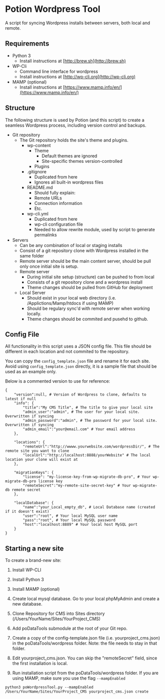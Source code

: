# Potion Wordpress Tool
A script for syncing Wordpress installs between servers, both local and remote.

## Requirements
- Python 3 
	- Install instructions at [http://brew.sh](http://brew.sh)
- WP-Cli
	- Command line interface for wordpress
	- Install instructions at [http://wp-cli.org](http://wp-cli.org)
- MAMP (optional)
	- Install instructions at [https://www.mamp.info/en/](https://www.mamp.info/en/)

## Structure
The following structure is used by Potion (and this script) to create a seamless Wordpress process, including version control and backups.

- Git repository
	- The Git repository holds the site's theme and plugins.
		- wp-content
			- Theme
				- Default themes are ignored
				- Site-specific themes version-controlled 
			- Plugins
		- .gitignore
			- Duplicated from here
			- Ignores all built-in wordpress files
		- README.md
			- Should fully explain:
			- Remote URLs
			- Connection information
			- Etc.
		- wp-cli.yml
			- Duplicated from here 
			- wp-cli configuration file
			- Needed to allow rewrite module, used by script to generate permalinks 
- Servers
	- Can be any combination of local or staging installs
	- Consist of a git repository clone with Wordpress installed in the same folder
	- Remote server should be the main content server, should be pull only once initial site is setup.
	- Remote server
		- During initial site setup (structure) can be pushed to from local
		- Consists of a git repository clone and a wordpress install
		- Theme changes should be pulled from GitHub for deployment
	- Local Server
		- Should exist in your local web directory (i.e. /Applictions/Mamp/htdocs if using MAMP)
		- Should be regulary sync'd with remote server when working locally.
		- Theme changes should be commited and pusehd to github.

##  Config File
All functionality in this script uses a JSON config file. This file should be different in each location and not commited to the repository.

You can copy the ```config_template.json``` file and rename it for each site. Avoid using ```config_template.json``` directly, it is a sample file that should be used as an example only.

Below is a commented version to use for reference:

```
{
	"version":null, # Version of Wordpress to clone, defaults to latest if null 
	"info": {
		"title":"My CMS Title", # The title to give your local site
		"admin_user":"admin", # The user for your local site. Overwritten if syncing
		"admin_password":"admin", # The password for your local site. Overwritten if syncing
		"admin_email":"your@email.com" # Your email address
	},

	"locations": {
		"remoteUrl":"http://wwww.yourwebsite.com/wordpressDir/", # The remote site you want to clone
		"localUrl":"http://localhost:8888/yourWebsite" # The local location your clone will exist at
	},

	"migrationKeys": {
		"license": "my-license-key-from-wp-migrate-db-pro", # Your wp-migrate-db-pro license key
		"remoteSecret":"my-remote-site-secret-key" # Your wp-migrate-db remote secret
	},

	"localDatabase": {
		"name":"your_Local_empty_db", # Local Database name (created if it doesn't exist)
		"user":"root", # Your local MySQL user name
		"pass":"root", # Your local MySQL password
		"host":"localhost:8889" # Your local host MySQL port
	}
}

```


  
## Starting a new site
To create a brand-new site:


1. Install WP-CLI

2. Install Python 3

3. Install MAMP (optional)

4. Create local mysql database. Go to your local phpMyAdmin and create a new database.

5. Clone Repository for CMS into Sites directory (/Users/YourName/Sites/YourProject_CMS)

6. Add poDataTools submodule at the root of your Git repo.

7. Create a copy of the config-template.json file (i.e. yourproject_cms.json) in the poDataTools/wordpress folder. Note: the file needs to stay in that folder.

8. Edit yourproject_cms.json. You can skip the "remoteSecret" field, since the first installation is local.

9. Run installation script from the poDataTools/wordpress folder. If you are using MAMP, make sure you use the flag `--mampEnabled`

```
python3 poWordpressTool.py --mampEnabled /Users/YourName/Sites/YourProject_CMS yourproject_cms.json create
```
